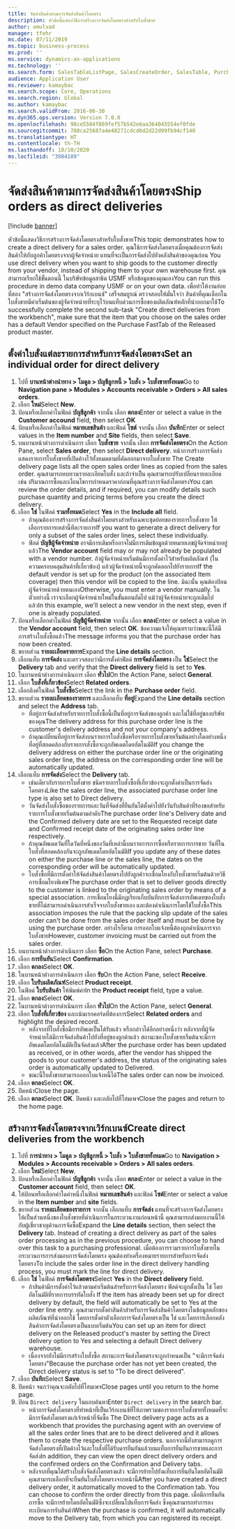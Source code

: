 ```yaml
---
title: จัดส่งสินค้าตามการจัดส่งสินค้าโดยตรง
description: หัวข้อนี้แสดงวิธีการสร้างการจัดส่งโดยตรงสำหรับใบสั่งขาย
author: omulvad
manager: tfehr
ms.date: 07/11/2019
ms.topic: business-process
ms.prod: ''
ms.service: dynamics-ax-applications
ms.technology: ''
ms.search.form: SalesTableListPage, SalesCreateOrder, SalesTable, PurchCreateFromSalesOrder, VendAccountItemLookup, SalesTableReferences, PurchTable, PurchEditLines, PurchTableReferences, MCRDropShipWorkbench, SalesShippingLine
audience: Application User
ms.reviewer: kamaybac
ms.search.scope: Core, Operations
ms.search.region: Global
ms.author: kamaybac
ms.search.validFrom: 2016-06-30
ms.dyn365.ops.version: Version 7.0.0
ms.openlocfilehash: 98ce5584f869fef57b542e6aa364045554ef0fde
ms.sourcegitcommit: 708ca25687a4e48271cdcd6d2d22d99fb94cf140
ms.translationtype: HT
ms.contentlocale: th-TH
ms.lasthandoff: 10/10/2020
ms.locfileid: "3984189"
---
```

# <a name="ship-orders-as-direct-deliveries"></a><span data-ttu-id="86ae8-103">จัดส่งสินค้าตามการจัดส่งสินค้าโดยตรง</span><span class="sxs-lookup"><span data-stu-id="86ae8-103">Ship orders as direct deliveries</span></span>

[!include [banner](../../includes/banner.md)]

<span data-ttu-id="86ae8-104">หัวข้อนี้แสดงวิธีการสร้างการจัดส่งโดยตรงสำหรับใบสั่งขาย</span><span class="sxs-lookup"><span data-stu-id="86ae8-104">This topic demonstrates how to create a direct delivery for a sales order.</span></span> <span data-ttu-id="86ae8-105">คุณใช้การจัดส่งโดยตรงเมื่อคุณต้องการจัดส่งสินค้าให้กับลูกค้าโดยตรงจากผู้จัดจำหน่าย แทนที่จะเป็นการจัดส่งไปยังคลังสินค้าของคุณก่อน </span><span class="sxs-lookup"><span data-stu-id="86ae8-105">You use direct delivery when you want to ship goods to the customer directly from your vendor, instead of shipping them to your own warehouse first.</span></span> <span data-ttu-id="86ae8-106">คุณสามารถเรียกใช้ขั้นตอนนี้ ในบริษัทข้อมูลสาธิต USMF หรือข้อมูลของคุณเอง</span><span class="sxs-lookup"><span data-stu-id="86ae8-106">You can run this procedure in demo data company USMF or on your own data.</span></span> <span data-ttu-id="86ae8-107">เพื่อทำให้งานย่อยที่สอง "สร้างการจัดส่งโดยตรงจากเวิร์กเบนซ์" เสร็จสมบูรณ์ ตรวจสอบให้มั่นใจว่า สินค้าที่คุณเลือกในใบสั่งขายมีค่าเริ่มต้นของผู้จัดจำหน่ายที่ระบุไว้บนแท็บด่วนการซื้อของผลิตภัณฑ์หลักที่นำออกมาใช้</span><span class="sxs-lookup"><span data-stu-id="86ae8-107">To successfully complete the second sub-task "Create direct deliveries from the workbench", make sure that the item that you choose on the sales order has a default Vendor specified on the Purchase FastTab of the Released product master.</span></span>

## <a name="set-an-individual-order-for-direct-delivery"></a><span data-ttu-id="86ae8-108">ตั้งค่าใบสั่งแต่ละรายการสำหรับการจัดส่งโดยตรง</span><span class="sxs-lookup"><span data-stu-id="86ae8-108">Set an individual order for direct delivery</span></span>
1. <span data-ttu-id="86ae8-109">ไปที่ **บานหน้าต่างนำทาง > โมดูล > บัญชีลูกหนี้ > ใบสั่ง > ใบสั่งขายทั้งหมด**</span><span class="sxs-lookup"><span data-stu-id="86ae8-109">Go to **Navigation pane > Modules > Accounts receivable > Orders > All sales orders**.</span></span>
2. <span data-ttu-id="86ae8-110">เลือก **ใหม่**</span><span class="sxs-lookup"><span data-stu-id="86ae8-110">Select **New**.</span></span>
3. <span data-ttu-id="86ae8-111">ป้อนหรือเลือกค่าในฟิลด์ **บัญชีลูกค้า** จากนั้น เลือก **ตกลง**</span><span class="sxs-lookup"><span data-stu-id="86ae8-111">Enter or select a value in the **Customer accound** field, then select **OK**</span></span>
4. <span data-ttu-id="86ae8-112">ป้อนหรือเลือกค่าในฟิลด์ **หมายเลขสินค้า** และฟิลด์ **ไซต์** จากนั้น เลือก **บันทึก**</span><span class="sxs-lookup"><span data-stu-id="86ae8-112">Enter or select values in the **Item number** and **Site** fields, then select **Save**.</span></span>
5. <span data-ttu-id="86ae8-113">บนบานหน้าต่างการดำเนินการ เลือก **ใบสั่งขาย** จากนั้น เลือก **การจัดส่งโดยตรง**</span><span class="sxs-lookup"><span data-stu-id="86ae8-113">On the Action Pane, select **Sales order**, then select **Direct delivery**.</span></span> <span data-ttu-id="86ae8-114">หน้าการสร้างการจัดส่งแสดงรายการใบสั่งขายที่เปิดค้างไว้ทั้งหมดตามที่คัดลอกมาจากใบสั่งขาย </span><span class="sxs-lookup"><span data-stu-id="86ae8-114">The Create delivery page lists all the open sales order lines as copied from the sales order.</span></span> <span data-ttu-id="86ae8-115">คุณสามารถทบทวนรายละเอียดใบสั่ง และถ้าจำเป็น คุณสามารถปรับเปลี่ยนรายละเอียดเช่น ปริมาณการซื้อและเงื่อนไขการกำหนดราคาก่อนที่คุณสร้างการจัดส่งโดยตรง</span><span class="sxs-lookup"><span data-stu-id="86ae8-115">You can review the order details, and if required, you can modify details such purchase quantity and pricing terms before you create the direct delivery.</span></span>  
6. <span data-ttu-id="86ae8-116">เลือก **ใช่** ในฟิลด์ **รวมทั้งหมด**</span><span class="sxs-lookup"><span data-stu-id="86ae8-116">Select **Yes** in the **Include all** field.</span></span>
    - <span data-ttu-id="86ae8-117">ถ้าคุณต้องการสร้างการจัดส่งสินค้าโดยตรงสำหรับเฉพาะชุดย่อยของรายการใบสั่งขาย ให้เลือกรายการเหล่านี้ทีละรายการ</span><span class="sxs-lookup"><span data-stu-id="86ae8-117">If you want to generate a direct delivery for only a subset of the sales order lines, select these individually.</span></span>  
    - <span data-ttu-id="86ae8-118">ฟิลด์ **บัญชีผู้จัดจำหน่าย** อาจมีการเติมหรืออาจไม่มีการเติมข้อมูลด้วยหมายเลขผู้จัดจำหน่ายอยู่แล้ว</span><span class="sxs-lookup"><span data-stu-id="86ae8-118">The **Vendor account** field may or may not already be populated with a vendor number.</span></span> <span data-ttu-id="86ae8-119">ถ้าผู้จัดจำหน่ายเริ่มต้นมีการตั้งค่าไว้สำหรับผลิตภัณฑ์ (ในความครอบคลุมสินค้าที่เกี่ยวข้อง) แล้วผู้จัดจำหน่ายนี้จะถูกคัดลอกไปยังรายการ</span><span class="sxs-lookup"><span data-stu-id="86ae8-119">If the default vendor is set up for the product (on the associated Item coverage) then this vendor will be copied to the line.</span></span> <span data-ttu-id="86ae8-120">มิฉะนั้น คุณต้องป้อนผู้จัดจำหน่ายด้วยตนเอง</span><span class="sxs-lookup"><span data-stu-id="86ae8-120">Otherwise, you must enter a vendor manually.</span></span> <span data-ttu-id="86ae8-121">ในตัวอย่างนี้ เราจะเลือกผู้จัดจำหน่ายใหม่ในขั้นตอนถัดไป แม้ว่าผู้จัดจำหน่ายจะถูกเติมไปแล้ว</span><span class="sxs-lookup"><span data-stu-id="86ae8-121">In this example, we'll select a new vendor in the next step, even if one is already populated.</span></span>   
7. <span data-ttu-id="86ae8-122">ป้อนหรือเลือกค่าในฟิลด์ **บัญชีผู้จัดจำหน่าย** จากนั้น เลือก **ตกลง**</span><span class="sxs-lookup"><span data-stu-id="86ae8-122">Enter or select a value in the **Vendor account** field, then select **OK**.</span></span> <span data-ttu-id="86ae8-123">ข้อความแจ้งให้คุณทราบว่าขณะนี้ได้มีการสร้างใบสั่งซื้อแล้ว</span><span class="sxs-lookup"><span data-stu-id="86ae8-123">The message informs you that the purchase order has now been created.</span></span>   
8. <span data-ttu-id="86ae8-124">ขยายส่วน **รายละเอียดรายการ**</span><span class="sxs-lookup"><span data-stu-id="86ae8-124">Expand the **Line details** section.</span></span>
9. <span data-ttu-id="86ae8-125">เลือกแท็บ **การจัดส่ง** และตรวจสอบว่ามีการตั้งค่าฟิลด์ **การจัดส่งโดยตรง** เป็น **ใช่**</span><span class="sxs-lookup"><span data-stu-id="86ae8-125">Select the **Delivery** tab and verify that the **Direct delivery** field is set to **Yes**.</span></span>
10. <span data-ttu-id="86ae8-126">ในบานหน้าต่างการดำเนินการ เลือก **ทั่วไป**</span><span class="sxs-lookup"><span data-stu-id="86ae8-126">On the Action Pane, select **General**.</span></span>
11. <span data-ttu-id="86ae8-127">เลือก **ใบสั่งที่เกี่ยวข้อง**</span><span class="sxs-lookup"><span data-stu-id="86ae8-127">Select **Related orders**.</span></span>
12. <span data-ttu-id="86ae8-128">เลือกลิงค์ในฟิลด์ **ใบสั่งซื้อ**</span><span class="sxs-lookup"><span data-stu-id="86ae8-128">Select the link in the **Purchase order** field.</span></span>
13. <span data-ttu-id="86ae8-129">ขยายส่วน **รายละเอียดของรายการ** และเลือกแท็บ **ที่อยู่**</span><span class="sxs-lookup"><span data-stu-id="86ae8-129">Expand the **Line details** section and select the **Address** tab.</span></span>
    - <span data-ttu-id="86ae8-130">ที่อยู่การจัดส่งสำหรับรายการใบสั่งซื้อนี้เป็นที่อยู่การจัดส่งของลูกค้า และไม่ใช้ที่อยู่ของบริษัทของคุณ</span><span class="sxs-lookup"><span data-stu-id="86ae8-130">The delivery address for this purchase order line is the customer's delivery address and not your company's address.</span></span>  
    - <span data-ttu-id="86ae8-131">ถ้าคุณเปลี่ยนที่อยู่การจัดส่งบนรายการใบสั่งซื้อหรือรายการใบสั่งขายเริ่มต้นอย่างใดอย่างหนึ่ง ที่อยู่ที่สอดคล้องกับรายการสั่งซื้อจะถูกอัพเดตโดยอัตโนมัติ</span><span class="sxs-lookup"><span data-stu-id="86ae8-131">If you change the delivery address on either the purchase order line or the originating sales order line, the address on the corresponding order line will be automatically updated.</span></span>  
14. <span data-ttu-id="86ae8-132">เลือกแท็บ **การจัดส่ง**</span><span class="sxs-lookup"><span data-stu-id="86ae8-132">Select the **Delivery** tab.</span></span>
    - <span data-ttu-id="86ae8-133">เช่นเดียวกับรายการใบสั่งขาย ชนิดรายการใบสั่งซื้อที่เกี่ยวข้องจะถูกตั้งค่าเป็นการจัดส่งโดยตรง</span><span class="sxs-lookup"><span data-stu-id="86ae8-133">Like the sales order line, the associated purchase order line type is also set to Direct delivery.</span></span>  
    - <span data-ttu-id="86ae8-134">วันจัดส่งใบสั่งซื้อของรายการและวันที่จัดส่งที่ยืนยันได้ตั้งค่าไปยังวันรับสินค้าที่ร้องขอสำหรับรายการใบสั่งขายเริ่มต้นตามลำดับ</span><span class="sxs-lookup"><span data-stu-id="86ae8-134">The purchase order line's Delivery date and the Confirmed delivery date are set to the Requested receipt date and Confirmed receipt date of the originating sales order line respectively.</span></span>   
    - <span data-ttu-id="86ae8-135">ถ้าคุณอัพเดตวันที่ใดวันที่หนึ่งของวันที่เหล่านี้บนรายการการซื้อหรือรายการการขาย วันที่ในใบสั่งที่สอดคล้องกันจะถูกอัพเดตโดยอัตโนมัติ</span><span class="sxs-lookup"><span data-stu-id="86ae8-135">If you update any of these dates on either the purchase line or the sales line, the dates on the corresponding order will be automatically updated.</span></span>     
    - <span data-ttu-id="86ae8-136">ใบสั่งซื้อที่มีการตั้งค่าให้จัดส่งสินค้าโดยตรงไปยังลูกค้าจะเชื่อมโยงกับใบสั่งขายเริ่มต้นด้วยวิธีการเชื่อมโยงพิเศษ</span><span class="sxs-lookup"><span data-stu-id="86ae8-136">The purchase order that is set to deliver goods directly to the customer is linked to the originating sales order by means of a special association.</span></span> <span data-ttu-id="86ae8-137">การเชื่อมโยงนี้มีกฎเรียกเก็บบันทึกการจัดส่งการอัพเดทของใบสั่งขายที่ไม่สามารถดำเนินการสำเร็จจากใบสั่งขายเอง และต้องดำเนินการโดยใช้ใบสั่งซื้อ</span><span class="sxs-lookup"><span data-stu-id="86ae8-137">This association imposes the rule that the packing slip update of the sales order can't be done from the sales order itself and must be done by using the purchase order.</span></span> <span data-ttu-id="86ae8-138">อย่างไรก็ตาม การออกใบแจ้งหนี้ต้องถูกดำเนินการจากใบสั่งขาย</span><span class="sxs-lookup"><span data-stu-id="86ae8-138">However, customer invoicing must be carried out from the sales order.</span></span>  
15. <span data-ttu-id="86ae8-139">บนบานหน้าต่างการดำเนินการ เลือก **ซื้อ**</span><span class="sxs-lookup"><span data-stu-id="86ae8-139">On the Action Pane, select **Purchase**.</span></span>
16. <span data-ttu-id="86ae8-140">เลือก **การยืนยัน**</span><span class="sxs-lookup"><span data-stu-id="86ae8-140">Select **Confirmation**.</span></span>
17. <span data-ttu-id="86ae8-141">เลือก **ตกลง**</span><span class="sxs-lookup"><span data-stu-id="86ae8-141">Select **OK**.</span></span>
18. <span data-ttu-id="86ae8-142">ในบานหน้าต่างการดำเนินการ เลือก **รับ**</span><span class="sxs-lookup"><span data-stu-id="86ae8-142">On the Action Pane, select **Receive**.</span></span>
19. <span data-ttu-id="86ae8-143">เลือก **ใบรับผลิตภัณฑ์**</span><span class="sxs-lookup"><span data-stu-id="86ae8-143">Select **Product receipt**.</span></span>
20. <span data-ttu-id="86ae8-144">ในฟิลด์ **ใบรับสินค้า** ให้พิมพ์ค่า</span><span class="sxs-lookup"><span data-stu-id="86ae8-144">In the **Product receipt** field, type a value.</span></span>
21. <span data-ttu-id="86ae8-145">เลือก **ตกลง**</span><span class="sxs-lookup"><span data-stu-id="86ae8-145">Select **OK**.</span></span>
22. <span data-ttu-id="86ae8-146">ในบานหน้าต่างการดำเนินการ เลือก **ทั่วไป**</span><span class="sxs-lookup"><span data-stu-id="86ae8-146">On the Action Pane, select **General**.</span></span>
23. <span data-ttu-id="86ae8-147">เลือก **ใบสั่งที่เกี่ยวข้อง** และเน้นเรกคอร์ดที่ต้องการ</span><span class="sxs-lookup"><span data-stu-id="86ae8-147">Select **Related orders** and highlight the desired record.</span></span>
    - <span data-ttu-id="86ae8-148">หลังจากที่ใบสั่งซื้อมีการอัพเดเป็นได้รับแล้ว หรือกล่าวได้อีกอย่างหนึ่งว่า หลังจากที่ผู้จัดจำหน่ายได้มีการจัดส่งสินค้าไปยังที่อยู่ของลูกค้าแล้ว สถานะของใบสั่งขายเริ่มต้นจะมีการอัพเดตโดยอัตโนมัติเป็นจัดส่งแล้ว</span><span class="sxs-lookup"><span data-stu-id="86ae8-148">After the purchase order has been updated as received, or in other words, after the vendor has shipped the goods to your customer's address, the status of the originating sales order is automatically updated to Delivered.</span></span>  
    - <span data-ttu-id="86ae8-149">ขณะนี้ใบสั่งขายสามารถออกใบแจ้งหนี้ได้</span><span class="sxs-lookup"><span data-stu-id="86ae8-149">The sales order can now be invoiced.</span></span>    
24. <span data-ttu-id="86ae8-150">เลือก **ตกลง**</span><span class="sxs-lookup"><span data-stu-id="86ae8-150">Select **OK**.</span></span>
25. <span data-ttu-id="86ae8-151">ปิดหน้า</span><span class="sxs-lookup"><span data-stu-id="86ae8-151">Close the page.</span></span>
26. <span data-ttu-id="86ae8-152">เลือก **ตกลง**</span><span class="sxs-lookup"><span data-stu-id="86ae8-152">Select **OK**.</span></span> <span data-ttu-id="86ae8-153">ปิดหน้า และกลับไปที่โฮมเพจ</span><span class="sxs-lookup"><span data-stu-id="86ae8-153">Close the pages and return to the home page.</span></span>

## <a name="create-direct-deliveries-from-the-workbench"></a><span data-ttu-id="86ae8-154">สร้างการจัดส่งโดยตรงจากเวิร์กเบนซ์</span><span class="sxs-lookup"><span data-stu-id="86ae8-154">Create direct deliveries from the workbench</span></span>
1. <span data-ttu-id="86ae8-155">ไปที่ **การนำทาง > โมดูล > บัญชีลูกหนี้ > ใบสั่ง > ใบสั่งขายทั้งหมด**</span><span class="sxs-lookup"><span data-stu-id="86ae8-155">Go to **Navigation > Modules > Accounts receivable > Orders > All sales orders**.</span></span>
2. <span data-ttu-id="86ae8-156">เลือก **ใหม่**</span><span class="sxs-lookup"><span data-stu-id="86ae8-156">Select **New**.</span></span>
3. <span data-ttu-id="86ae8-157">ป้อนหรือเลือกค่าในฟิลด์ **บัญชีลูกค้า** จากนั้น เลือก **ตกลง**</span><span class="sxs-lookup"><span data-stu-id="86ae8-157">Enter or select a value in the **Customer account** field, then select **OK**.</span></span>
4. <span data-ttu-id="86ae8-158">ให้ป้อนหรือเลือกค่าใดค่าหนึ่งในฟิลด์ **หมายเลขสินค้า** และฟิลด์ **ไซต์**</span><span class="sxs-lookup"><span data-stu-id="86ae8-158">Enter or select a value in the **Item number** and **site** fields.</span></span>
5. <span data-ttu-id="86ae8-159">ขยายส่วน **รายละเอียดของรายการ** จากนั้น เลือกแท็บ **การจัดส่ง** แทนที่จะสร้างการจัดส่งโดยตรงให้เป็นส่วนหนึ่งของใบสั่งขายที่ดำเนินการในกระบวนงานก่อนหน้านี้ คุณสามารถส่งมอบงานนี้ให้กับผู้เชี่ยวชาญด้านการจัดซื้อ</span><span class="sxs-lookup"><span data-stu-id="86ae8-159">Expand the **Line details** section, then select the **Delivery** tab. Instead of creating a direct delivery as part of the sales order processing as in the previous procedure, you can choose to hand over this task to a purchasing professional.</span></span> <span data-ttu-id="86ae8-160">เมื่อต้องการรวมรายการใบสั่งขายในกระบวนการการส่งมอบการจัดส่งโดยตรง คุณต้องทำเครื่องหมายรายการสำหรับการจัดส่งโดยตรง</span><span class="sxs-lookup"><span data-stu-id="86ae8-160">To include the sales order line in the direct delivery handling process, you must mark the line for direct delivery.</span></span>  
6. <span data-ttu-id="86ae8-161">เลือก **ใช่** ในฟิลด์ **การจัดส่งโดยตรง**</span><span class="sxs-lookup"><span data-stu-id="86ae8-161">Select **Yes** in the **Direct delivery** field.</span></span>
    - <span data-ttu-id="86ae8-162">ถ้าสินค้ามีการตั้งค่าไว้แล้วตามค่าเริ่มต้นสำหรับการจัดส่งโดยตรง ฟิลด์จะถูกตั้งเป็น ใช่ โดยอัตโนมัติที่รายการบรรทัดใบสั่ง </span><span class="sxs-lookup"><span data-stu-id="86ae8-162">If the item has already been set up for direct delivery by default, the field will automatically be set to Yes at the order line entry.</span></span> <span data-ttu-id="86ae8-163">คุณสามารถตั้งค่าสินค้าสำหรับการจัดส่งสินค้าโดยตรงในข้อมูลหลักของผลิตภัณฑ์ที่นำออกใช้ โดยการตั้งค่าตัวเลือกการจัดส่งโดยตรงเป็น ใช่ และโดยการเลือกคลังสินค้าการจัดส่งโดยตรงเป็นแบบเริ่มต้น</span><span class="sxs-lookup"><span data-stu-id="86ae8-163">You can set up an item for direct delivery on the Released product's master by setting the Direct delivery option to Yes and selecting a default Direct delivery warehouse.</span></span>  
    - <span data-ttu-id="86ae8-164">เนื่องจากยังไม่มีการสร้างใบสั่งซื้อ สถานะการจัดส่งโดยตรงจะถูกกำหนดเป็น "จะมีการจัดส่งโดยตรง"</span><span class="sxs-lookup"><span data-stu-id="86ae8-164">Because the purchase order has not yet been created, the Direct delivery status is set to "To be direct delivered".</span></span>   
7. <span data-ttu-id="86ae8-165">เลือก **บันทึก**</span><span class="sxs-lookup"><span data-stu-id="86ae8-165">Select **Save**.</span></span>
8. <span data-ttu-id="86ae8-166">ปิดหน้า จนกว่าคุณจะกลับไปที่โฮมเพจ</span><span class="sxs-lookup"><span data-stu-id="86ae8-166">Close pages until you return to the home page.</span></span>
9. <span data-ttu-id="86ae8-167">ป้อน `Direct delivery` ในแถบค้นหา</span><span class="sxs-lookup"><span data-stu-id="86ae8-167">Enter `Direct delivery` in the search bar.</span></span>
    - <span data-ttu-id="86ae8-168">หน้าการจัดส่งโดยตรงที่ทำหน้าที่เป็นเวิร์กเบนซ์ที่ให้ภาพรวมของรายการใบสั่งขายทั้งหมดที่จะมีการจัดส่งโดยตรงแก่เจ้าหน้าที่จัดซื้อ </span><span class="sxs-lookup"><span data-stu-id="86ae8-168">The Direct delivery page acts as a workbench that provides the purchasing agent with an overview of all the sales order lines that are to be direct delivered and it allows them to create the respective purchase orders.</span></span> <span data-ttu-id="86ae8-169">นอกจากนี้ยังสามารถดูการจัดส่งโดยตรงที่เปิดค้างไว้และใบสั่งที่ได้รับดารยืนยันแล้วบนแท็บการยืนยันการขายและการจัดส่ง</span><span class="sxs-lookup"><span data-stu-id="86ae8-169">In addition, they can view the open direct delivery orders and the confirmed orders on the Confirmation and Delivery tabs.</span></span>  
    - <span data-ttu-id="86ae8-170">หลังจากที่คุณได้สร้างใบสั่งจัดส่งโดยตรงแล้ว จะมีการย้ายไปยังแท็บการยืนยันโดยอัตโนมัติ คุณสามารถเลือกที่จะยืนยันใบสั่งโดยตรงจากหน้านี้</span><span class="sxs-lookup"><span data-stu-id="86ae8-170">After you have created a direct delivery order, it automatically moved to the Confirmation tab. You can choose to confirm the order directly from this page.</span></span> <span data-ttu-id="86ae8-171">เมื่อมีการยืนยันการซื้อ จะมีการย้ายโดยอัตโนมัติซึ่งจะเปลี่ยนไปแท็บการจัดส่ง ซึ่งคุณสามารถทำการลงทะเบียนการรับสินค้า</span><span class="sxs-lookup"><span data-stu-id="86ae8-171">When the purchase is confirmed, it will automatically move to the Delivery tab, from which you can registered its receipt.</span></span>  

